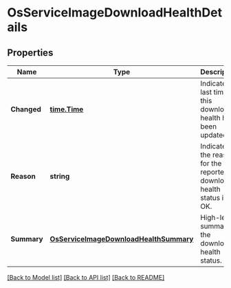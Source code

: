 # OsServiceImageDownloadHealthDetails

## Properties

Name | Type | Description | Notes
------------ | ------------- | ------------- | -------------
**Changed** | [**time.Time**](time.Time.md) | Indicates last time this download health has been updated. | 
**Reason** | **string** | Indicates the reason for the reported download health status if not OK. | 
**Summary** | [**OsServiceImageDownloadHealthSummary**](OSServiceImageDownloadHealthSummary.md) | High-level summary of the download health status. | 

[[Back to Model list]](../README.md#documentation-for-models) [[Back to API list]](../README.md#documentation-for-api-endpoints) [[Back to README]](../README.md)


